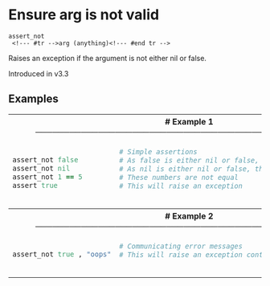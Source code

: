 # Ensure arg is not valid

```
assert_not 
 <!--- #tr -->arg (anything)<!--- #end tr -->
```


Raises an exception if the argument is not either nil or false.

Introduced in v3.3

## Examples

<table class="examples">
<tr>
<th colspan="2" class="even head"># Example 1 ──────────────────────────────────────────────────────</th>
</tr>
<tr>
<td class="even">

```ruby

assert_not false  
assert_not nil    
assert_not 1 == 5 
assert true 



```

</td>
<td class="even">

<!--- #tr -->
```ruby
# Simple assertions
# As false is either nil or false, this assertion passes
# As nil is either nil or false, this assertion passes
# These numbers are not equal
# This will raise an exception



```
<!--- #end tr -->

</td>
</tr>
<tr>
<th colspan="2" class="odd head"># Example 2 ──────────────────────────────────────────────────────</th>
</tr>
<tr>
<td class="odd">

```ruby

assert_not true , "oops"



```

</td>
<td class="odd">

<!--- #tr -->
```ruby
# Communicating error messages
# This will raise an exception containing the message "oops"



```
<!--- #end tr -->

</td>
</tr>
</table>

